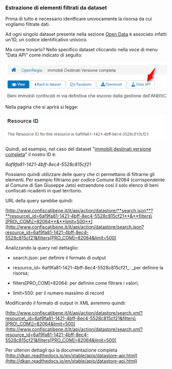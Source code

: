 ### Estrazione di elementi filtrati da dataset

Prima di tutto è necessario identficare univocamente la risorsa da cui vogliamo filtrate dati.

Ad ogni singolo dataset presente nella sezione [Open Data](http://www.confiscatibene.it/it/dataset) è associato infatti un'ID, un codice identificativo univoco.

Ma come trovarlo? Nello specifico dataset cliccando nella voce di menu "Data API" come indicato di seguito:

[![](/assets/image.png)](http://gitlab.ondata.it/confiscatibene/cb2/uploads/320ccc04bb82b02245fa5bfcbc137273/image.png)

Nella pagina che si aprirà si legge:

![](/assets/resource_destinati_completi.png)

Quindi, ad esempio, nel caso del dataset "[immobili destinati versione completa](http://www.confiscatibene.it/it/dataset/openregio/resource/6af9fa81-1421-4bff-8ec4-5528c815cf21#{})" il nostro ID è:

_6af9fa81-1421-4bff-8ec4-5528c815cf21_

Possiamo quindi utilizzare delle query che ci permettano di filtrarne gli elementi. Per esempio filtriamo per codice Comune 82064  \(corrispondente al Comune di San Giuseppe Jato\) estraendone così il solo elenco di beni confiscati ricadenti in quel territorio.

URL della query sarebbe quindi:

[http://www.confiscatibene.it/it/api/action/datastore/**search.json**?**resource\_id=6af9fa81-1421-4bff-8ec4-5528c815cf21**&**filters\[PRO\_COM\]=82064**&**limit=500**](http://www.confiscatibene.it/it/api/action/datastore/search.json?resource_id=6af9fa81-1421-4bff-8ec4-5528c815cf21&filters[PRO_COM]=82064&limit=500)

Analizzando la query nel dettaglio:

* search.json: per definire il formato di output

* resource\_id= 6af9fa81-1421-4bff-8ec4-5528c815cf21\_: \_per definire la risorsa;

* filters\[PRO\_COM\]=82064: per definire come filtrare i valori;

* limit=500: per il numero massimo di record

Modificando il formato di output in XML avremmo quindi:

[http://www.confiscatibene.it/it/api/action/datastore/search.xml?resource\_id=6af9fa81-1421-4bff-8ec4-5528c815cf21&filters\[PRO\_COM\]=82064&limit=500](http://www.confiscatibene.it/it/api/action/datastore/search.xml?resource_id=6af9fa81-1421-4bff-8ec4-5528c815cf21&filters[PRO_COM]=82064&limit=500)

Per ulteriori dettagli qui la documentazione completa [http://dkan.readthedocs.io/en/stable/apis/datastore-api.html](http://dkan.readthedocs.io/en/stable/apis/datastore-api.html)

